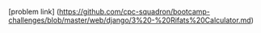 [problem link] (https://github.com/cpc-squadron/bootcamp-challenges/blob/master/web/django/3%20-%20Rifats%20Calculator.md)
